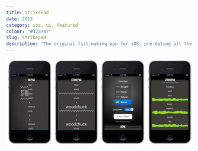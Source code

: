 ```yaml
---
title: StrikePad
date: 2012
category: ios, ui, featured
colour: "#373737"
slug: strikepad
description: "The original list-making app for iOS, pre-dating all the copycats!"
---
```


![StrikePad Screenshots](screenshots.png)